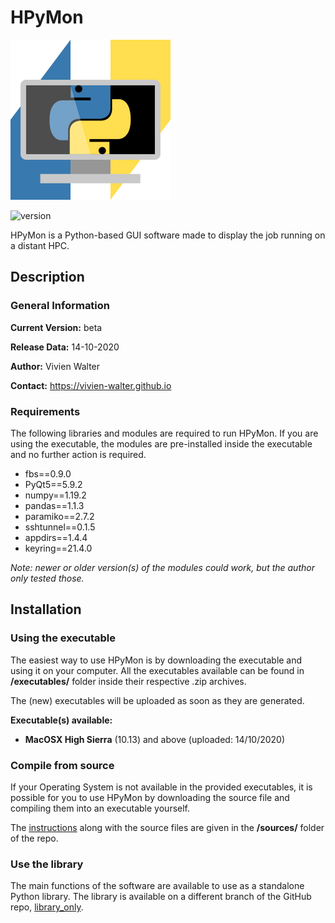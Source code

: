 # HPyMon

![HPyMon logo](https://github.com/vivien-walter/hpymon/blob/main/sources/main/icons/linux/256.png)

![version](https://img.shields.io/badge/version-beta-f39f37)

HPyMon is a Python-based GUI software made to display the job running on a distant HPC.

## Description

### General Information

**Current Version:** beta

**Release Data:** 14-10-2020

**Author:** Vivien Walter

**Contact:** https://vivien-walter.github.io

### Requirements

The following libraries and modules are required to run HPyMon. If you are using the executable,
the modules are pre-installed inside the executable and no further action is required.

* fbs==0.9.0
* PyQt5==5.9.2
* numpy==1.19.2
* pandas==1.1.3
* paramiko==2.7.2
* sshtunnel==0.1.5
* appdirs==1.4.4
* keyring==21.4.0

*Note: newer or older version(s) of the modules could work, but the author only tested those.*

## Installation

### Using the executable

The easiest way to use HPyMon is by downloading the executable and using it on your computer.
All the executables available can be found in **/executables/** folder inside their respective .zip archives.

The (new) executables will be uploaded as soon as they are generated.

**Executable(s) available:**

* **MacOSX High Sierra** (10.13) and above (uploaded: 14/10/2020)

### Compile from source

If your Operating System is not available in the provided executables, it is possible for you
to use HPyMon by downloading the source file and compiling them into an executable yourself.

The [instructions](https://github.com/vivien-walter/hpymon/blob/main/sources/README.md) along with the source files are given in the **/sources/** folder of the repo.

### Use the library

The main functions of the software are available to use as a standalone Python library. The library is available on a different branch of the GitHub repo, [library_only](https://github.com/vivien-walter/hpymon/tree/library_only).
